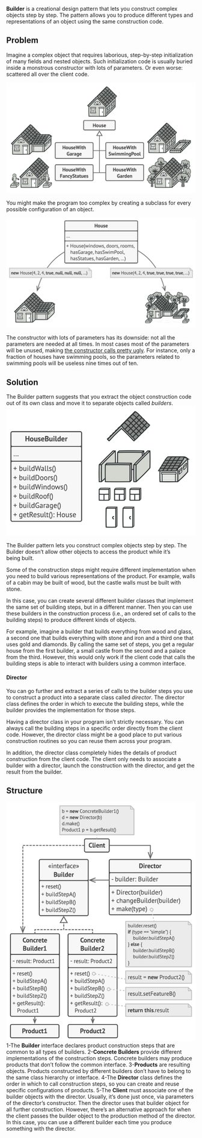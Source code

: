 
**Builder** is a creational design pattern that lets you construct complex objects step by step. The pattern allows you to produce different types and representations of an object using the same construction code.

## Problem

Imagine a complex object that requires laborious, step-by-step initialization of many fields and nested objects. Such initialization code is usually buried inside a monstrous constructor with lots of parameters. Or even worse: scattered all over the client code.

![screen](./images/4.1.png)

You might make the program too complex by creating a subclass for every possible configuration of an object.

![screen](./images/4.2.png)

The constructor with lots of parameters has its downside: not all the parameters are needed at all times.
In most cases most of the parameters will be unused, making [the constructor calls pretty ugly](https://refactoring.guru/smells/long-parameter-list). For instance, only a fraction of houses have swimming pools, so the parameters related to swimming pools will be useless nine times out of ten.


## Solution

The Builder pattern suggests that you extract the object construction code out of its own class and move it to separate objects called _builders_.
![screen](./images/4.3.png)

The Builder pattern lets you construct complex objects step by step. The Builder doesn’t allow other objects to access the product while it’s being built.

Some of the construction steps might require different implementation when you need to build various representations of the product. For example, walls of a cabin may be built of wood, but the castle walls must be built with stone.

In this case, you can create several different builder classes that implement the same set of building steps, but in a different manner. Then you can use these builders in the construction process (i.e., an ordered set of calls to the building steps) to produce different kinds of objects.

For example, imagine a builder that builds everything from wood and glass, a second one that builds everything with stone and iron and a third one that uses gold and diamonds. By calling the same set of steps, you get a regular house from the first builder, a small castle from the second and a palace from the third. However, this would only work if the client code that calls the building steps is able to interact with builders using a common interface.

#### Director

You can go further and extract a series of calls to the builder steps you use to construct a product into a separate class called _director_. The director class defines the order in which to execute the building steps, while the builder provides the implementation for those steps.

Having a director class in your program isn’t strictly necessary. You can always call the building steps in a specific order directly from the client code. However, the director class might be a good place to put various construction routines so you can reuse them across your program.

In addition, the director class completely hides the details of product construction from the client code. The client only needs to associate a builder with a director, launch the construction with the director, and get the result from the builder.


## Structure
![screen](./images/4.4.png)
1-The **Builder** interface declares product construction steps that are common to all types of builders.
2-**Concrete Builders** provide different implementations of the construction steps. Concrete builders may produce products that don’t follow the common interface.
3-**Products** are resulting objects. Products constructed by different builders don’t have to belong to the same class hierarchy or interface.
4-The **Director** class defines the order in which to call construction steps, so you can create and reuse specific configurations of products.
5-The **Client** must associate one of the builder objects with the director. Usually, it’s done just once, via parameters of the director’s constructor. Then the director uses that builder object for all further construction. However, there’s an alternative approach for when the client passes the builder object to the production method of the director. In this case, you can use a different builder each time you produce something with the director.
